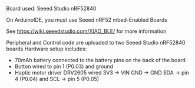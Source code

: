 Board used: Seeed Studio nRF52840

On ArduinoIDE, you must use Seeed nRF52 mbed-Enabled Boards

See https://wiki.seeedstudio.com/XIAO_BLE/ for more information

Peripheral and Control code are uploaded to two Seeed Studio nRF52840 boards 
Hardware setup includes:
- 70mAh battery connected to the battery pins on the back of the board
- Button wired to pin 1 (P0.03) and ground
- Haptic motor driver DRV2605 wired 3V3 -> VIN  GND -> GND SDA -> pin 4 (P0.04) and SCL -> pin 5 (P0.05)

